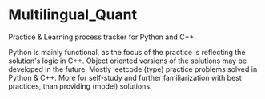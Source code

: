 # Multilingual_Quant
Practice &amp; Learning process tracker for Python and C++. 

Python is mainly functional, as the focus of the practice is reflecting the solution's logic in C++. Object oriented versions of the solutions may be developed in the future.
Mostly leetcode (type) practice problems solved in Python &amp; C++. More for self-study and further familiarization with best practices, than providing (model) solutions.
